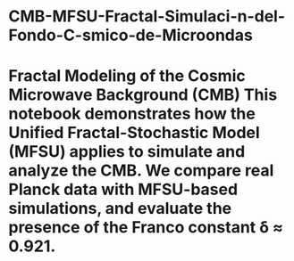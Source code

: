 # CMB-MFSU-Fractal-Simulaci-n-del-Fondo-C-smico-de-Microondas
# Fractal Modeling of the Cosmic Microwave Background (CMB) This notebook demonstrates how the Unified Fractal-Stochastic Model (MFSU) applies to simulate and analyze the CMB. We compare real Planck data with MFSU-based simulations, and evaluate the presence of the Franco constant δ ≈ 0.921.
